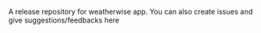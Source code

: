 A release repository for weatherwise app.
You can also create issues and give suggestions/feedbacks here
